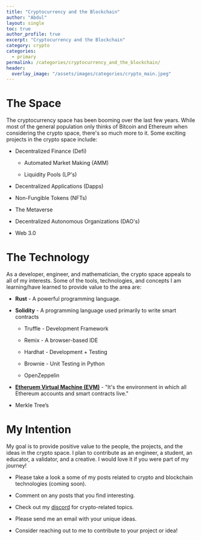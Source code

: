```yaml
---
title: "Cryptocurrency and the Blockchain"
author: "Abdul"
layout: single
toc: true
author_profile: true
excerpt: "Cryptocurrency and the Blockchain"
category: crypto
categories:
  - primary
permalink: /categories/cryptocurrency_and_the_blockchain/
header:
  overlay_image: "/assets/images/categories/crypto_main.jpeg"
---
```


# The Space

The cryptocurrency space has been booming over the last few years. While most of the general population only thinks of Bitcoin and Ethereum when considering the crypto space, there's so much more to it. Some exciting projects in the crypto space include:

-   Decentralized Finance (Defi)
    
    -   Automated Market Making (AMM)
        
    -   Liquidity Pools (LP's)
        
-   Decentralized Applications (Dapps)
    
-   Non-Fungible Tokens (NFTs)
    
-   The Metaverse
    
-   Decentralized Autonomous Organizations (DAO's)
    
-   Web 3.0
    

# The Technology

As a developer, engineer, and mathematician, the crypto space appeals to all of my interests. Some of the tools, technologies, and concepts I am learning/have learned to provide value to the area are:

-   **Rust** - A powerful programming language.
    
-   **Solidity** - A programming language used primarily to write smart contracts
    
    -   Truffle - Development Framework
        
    -   Remix - A browser-based IDE
        
    -   Hardhat - Development + Testing
        
    -   Brownie - Unit Testing in Python
        
    -   OpenZeppelin
        
-   [**Etheruem Virtual Machine (EVM)**](https://ethereum.org/en/developers/docs/evm/)  - "It's the environment in which all Ethereum accounts and smart contracts live."
    
-   Merkle Tree’s

# My Intention

My goal is to provide positive value to the people, the projects, and the ideas in the crypto space. I plan to contribute as an engineer, a student, an educator, a validator, and a creative. I would love it if you were part of my journey!

-   Please take a look a some of my posts related to crypto and blockchain technologies (coming soon).
    
-   Comment on any posts that you find interesting.
    
-   Check out my [discord](https://discord.gg/BKa8u65834) for crypto-related topics.
    
-   Please send me an email with your unique ideas.
    
-   Consider reaching out to me to contribute to your project or idea!
